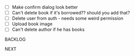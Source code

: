 -   [ ] Make confirm dialog look better
-   [ ] Can't delete book if it's borrowed?? should you add that?
-   [ ] Delete user from auth - needs some weird permission
-   [ ] Upload book image
-   [ ] Can't delete author if he has books

BACKLOG

NEXT
